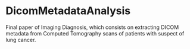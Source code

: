 # DicomMetadataAnalysis
Final paper of Imaging Diagnosis, which consists on extracting DICOM metadata from Computed Tomography scans of patients with suspect of lung cancer.
